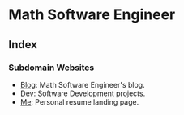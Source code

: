 <!-- Copyright (c) 2021-present Tobias Briones. All rights reserved. -->
<!-- SPDX-License-Identifier: CC-BY-4.0 -->
<!-- This file is part of https://github.com/mathsoftware/engineer -->

<!-- Author: Tobias Briones -->

# Math Software Engineer

## Index

### Subdomain Websites

- [Blog](https://blog.mathsoftware.engineer): Math Software Engineer's blog.
- [Dev](https://dev.mathsoftware.engineer): Software Development projects.
- [Me](https://me.mathsoftware.engineer): Personal resume landing page.

